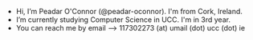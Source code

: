- Hi, I’m Peadar O'Connor (@peadar-oconnor). I'm from Cork, Ireland.
- I’m currently studying Computer Science in UCC. I'm in 3rd year.
- You can reach me by email --> 117302273 (at) umail (dot) ucc (dot) ie

<!---
peadar-oconnor/peadar-oconnor is a ✨ special ✨ repository because its `README.md` (this file) appears on your GitHub profile.
You can click the Preview link to take a look at your changes.
--->
